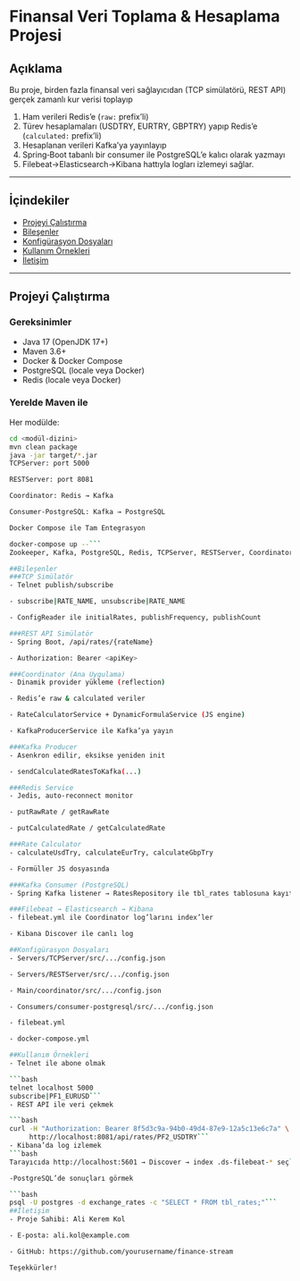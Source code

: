 # Finansal Veri Toplama & Hesaplama Projesi

## Açıklama  
Bu proje, birden fazla finansal veri sağlayıcıdan (TCP simülatörü, REST API) gerçek zamanlı kur verisi toplayıp  
1. Ham verileri Redis’e (`raw:` prefix’li)  
2. Türev hesaplamaları (USDTRY, EURTRY, GBPTRY) yapıp Redis’e (`calculated:` prefix’li)  
3. Hesaplanan verileri Kafka’ya yayınlayıp  
4. Spring‑Boot tabanlı bir consumer ile PostgreSQL’e kalıcı olarak yazmayı  
5. Filebeat→Elasticsearch→Kibana hattıyla logları izlemeyi sağlar.

---

## İçindekiler
- [Projeyi Çalıştırma](#projeyi-%C3%A7al%C4%B1%C5%9Ft%C4%B1rma)  
- [Bileşenler](#bile%C5%9Fenler)  
- [Konfigürasyon Dosyaları](#konfig%C3%BCrasyon-dosyalar%C4%B1)  
- [Kullanım Örnekleri](#kullan%C4%B1m-%C3%B6rnekleri)  
- [İletişim](#ileti%C5%9Fim)

---

## Projeyi Çalıştırma

### Gereksinimler
- Java 17 (OpenJDK 17+)  
- Maven 3.6+  
- Docker & Docker Compose  
- PostgreSQL (locale veya Docker)  
- Redis (locale veya Docker)  

### Yerelde Maven ile
Her modülde:
```bash
cd <modül-dizini>
mvn clean package
java -jar target/*.jar
TCPServer: port 5000

RESTServer: port 8081

Coordinator: Redis → Kafka

Consumer‑PostgreSQL: Kafka → PostgreSQL

Docker Compose ile Tam Entegrasyon

docker-compose up --```
Zookeeper, Kafka, PostgreSQL, Redis, TCPServer, RESTServer, Coordinator, Consumer, Elasticsearch, Kibana, Filebeat hepsi bir arada.

##Bileşenler
###TCP Simülatör
- Telnet publish/subscribe

- subscribe|RATE_NAME, unsubscribe|RATE_NAME

- ConfigReader ile initialRates, publishFrequency, publishCount

###REST API Simülatör
- Spring Boot, /api/rates/{rateName}

- Authorization: Bearer <apiKey>

###Coordinator (Ana Uygulama)
- Dinamik provider yükleme (reflection)

- Redis’e raw & calculated veriler

- RateCalculatorService + DynamicFormulaService (JS engine)

- KafkaProducerService ile Kafka’ya yayın

###Kafka Producer
- Asenkron edilir, eksikse yeniden init

- sendCalculatedRatesToKafka(...)

###Redis Service
- Jedis, auto‑reconnect monitor

- putRawRate / getRawRate

- putCalculatedRate / getCalculatedRate

###Rate Calculator
- calculateUsdTry, calculateEurTry, calculateGbpTry

- Formüller JS dosyasında

###Kafka Consumer (PostgreSQL)
- Spring Kafka listener → RatesRepository ile tbl_rates tablosuna kayıt

###Filebeat → Elasticsearch → Kibana
- filebeat.yml ile Coordinator log’larını index’ler

- Kibana Discover ile canlı log

##Konfigürasyon Dosyaları
- Servers/TCPServer/src/.../config.json

- Servers/RESTServer/src/.../config.json

- Main/coordinator/src/.../config.json

- Consumers/consumer-postgresql/src/.../config.json

- filebeat.yml

- docker-compose.yml

##Kullanım Örnekleri
- Telnet ile abone olmak

```bash
telnet localhost 5000
subscribe|PF1_EURUSD```
- REST API ile veri çekmek

```bash
curl -H "Authorization: Bearer 8f5d3c9a-94b0-49d4-87e9-12a5c13e6c7a" \
     http://localhost:8081/api/rates/PF2_USDTRY```
- Kibana’da log izlemek
```bash
Tarayıcıda http://localhost:5601 → Discover → index .ds-filebeat-* seç```

-PostgreSQL’de sonuçları görmek

```bash
psql -U postgres -d exchange_rates -c "SELECT * FROM tbl_rates;"```
##İletişim
- Proje Sahibi: Ali Kerem Kol

- E‑posta: ali.kol@example.com

- GitHub: https://github.com/yourusername/finance-stream

Teşekkürler!
